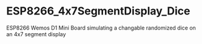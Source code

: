 # ESP8266_4x7SegmentDisplay_Dice
ESP8266 Wemos D1 Mini Board simulating a changable randomized dice on an 4x7 segment display
